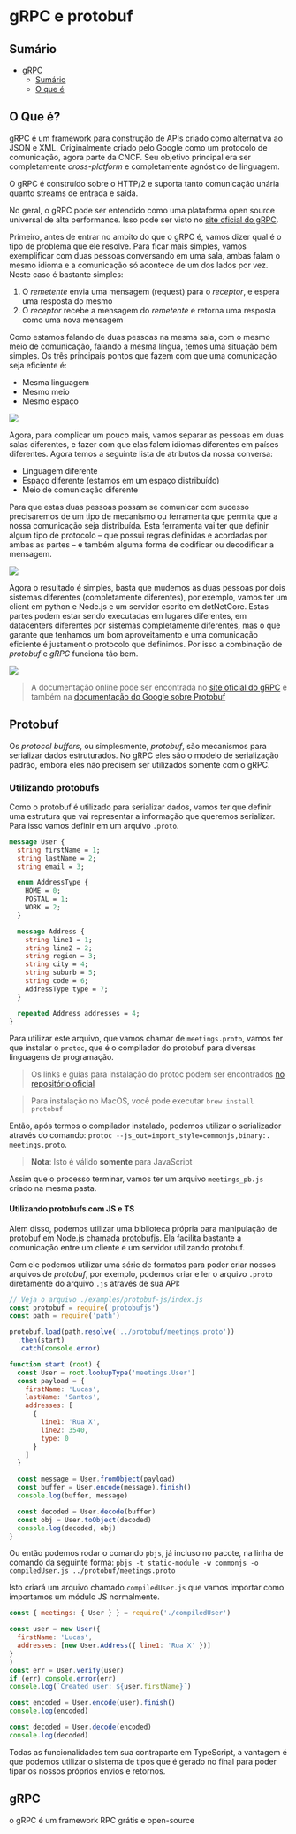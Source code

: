 # gRPC e protobuf

## Sumário

- [gRPC](#grpc)
  - [Sumário](#sumário)
  - [O que é](#o-que-é)

## O Que é?

gRPC é um framework para construção de APIs criado como alternativa ao JSON e XML. Originalmente criado pelo Google como um protocolo de comunicação, agora parte da CNCF. Seu objetivo principal era ser completamente *cross-platform* e completamente agnóstico de linguagem.

O gRPC é construído sobre o HTTP/2 e suporta tanto comunicação unária quanto streams de entrada e saída.

No geral, o gRPC pode ser entendido como uma plataforma open source universal de alta performance. Isso pode ser visto no [site oficial do gRPC](https://grpc.io).

Primeiro, antes de entrar no ambito do que o gRPC é, vamos dizer qual é o tipo de problema que ele resolve. Para ficar mais simples, vamos exemplificar com duas pessoas conversando em uma sala, ambas falam o mesmo idioma e a comunicação só acontece de um dos lados por vez. Neste caso é bastante simples:

1. O *remetente* envia uma mensagem (request) para o *receptor*, e espera uma resposta do mesmo
2. O *receptor* recebe a mensagem do *remetente* e retorna uma resposta como uma nova mensagem

Como estamos falando de duas pessoas na mesma sala, com o mesmo meio de comunicação, falando a mesma língua, temos uma situação bem simples. Os três principais pontos que fazem com que uma comunicação seja eficiente é:

- Mesma linguagem
- Mesmo meio
- Mesmo espaço

![](https://res.cloudinary.com/practicaldev/image/fetch/s--BgByOOYY--/c_limit%2Cf_auto%2Cfl_progressive%2Cq_auto%2Cw_880/https://user-images.githubusercontent.com/33935506/73964490-28a41800-4977-11ea-877b-26542bb2f27f.png)

Agora, para complicar um pouco mais, vamos separar as pessoas em duas salas diferentes, e fazer com que elas falem idiomas diferentes em países diferentes. Agora temos a seguinte lista de atributos da nossa conversa:

- Linguagem diferente
- Espaço diferente (estamos em um espaço distribuído)
- Meio de comunicação diferente

Para que estas duas pessoas possam se comunicar com sucesso precisaremos de um tipo de mecanismo ou ferramenta que permita que a nossa comunicação seja distribuída. Esta ferramenta vai ter que definir algum tipo de protocolo – que possui regras definidas e acordadas por ambas as partes – e também alguma forma de codificar ou decodificar a mensagem.

![](https://res.cloudinary.com/practicaldev/image/fetch/s--SifvqIU9--/c_limit%2Cf_auto%2Cfl_progressive%2Cq_auto%2Cw_880/https://user-images.githubusercontent.com/33935506/73964489-280b8180-4977-11ea-8691-bdfac793247d.png)

Agora o resultado é simples, basta que mudemos as duas pessoas por dois sistemas diferentes (completamente diferentes), por exemplo, vamos ter um client em python e Node.js e um servidor escrito em dotNetCore. Estas partes podem estar sendo executadas em lugares diferentes, em datacenters diferentes por sistemas completamente diferentes, mas o que garante que tenhamos um bom aproveitamento e uma comunicação eficiente é justament o protocolo que definimos. Por isso a combinação de *protobuf* e *gRPC* funciona tão bem.

![](https://res.cloudinary.com/practicaldev/image/fetch/s--BgNFiThI--/c_limit%2Cf_auto%2Cfl_progressive%2Cq_auto%2Cw_880/https://user-images.githubusercontent.com/33935506/74091899-f2ef6280-4b21-11ea-9b3f-17588e5c8ae0.png)

> A documentação online pode ser encontrada no [site oficial do gRPC](https://grpc.io) e também na [documentação do Google sobre Protobuf](https://developers.google.com/protocol-buffers/docs/overview)

## Protobuf

Os *protocol buffers*, ou simplesmente, *protobuf*, são mecanismos para serializar dados estruturados. No gRPC eles são o modelo de serialização padrão, embora eles não precisem ser utilizados somente com o gRPC.

### Utilizando protobufs

Como o protobuf é utilizado para serializar dados, vamos ter que definir uma estrutura que vai representar a informação que queremos serializar. Para isso vamos definir em um arquivo `.proto`.

```proto
message User {
  string firstName = 1;
  string lastName = 2;
  string email = 3;

  enum AddressType {
    HOME = 0;
    POSTAL = 1;
    WORK = 2;
  }

  message Address {
    string line1 = 1;
    string line2 = 2;
    string region = 3;
    string city = 4;
    string suburb = 5;
    string code = 6;
    AddressType type = 7;
  }

  repeated Address addresses = 4;
}
```

Para utilizar este arquivo, que vamos chamar de `meetings.proto`, vamos ter que instalar o `protoc`, que é o compilador do protobuf para diversas linguagens de programação.

> Os links e guias para instalação do protoc podem ser encontrados [no repositório oficial](https://github.com/protocolbuffers/protobuf)

> Para instalação no MacOS, você pode executar `brew install protobuf`

Então, após termos o compilador instalado, podemos utilizar o serializador através do comando: `protoc --js_out=import_style=commonjs,binary:. meetings.proto`.

> **Nota**: Isto é válido __somente__ para JavaScript

Assim que o processo terminar, vamos ter um arquivo `meetings_pb.js` criado na mesma pasta.

#### Utilizando protobufs com JS e TS

Além disso, podemos utilizar uma biblioteca própria para manipulação de protobuf em Node.js chamada [protobufjs](https://www.npmjs.com/package/protobufjs). Ela facilita bastante a comunicação entre um cliente e um servidor utilizando protobuf.

Com ele podemos utilizar uma série de formatos para poder criar nossos arquivos de _protobuf_, por exemplo, podemos criar e ler o arquivo `.proto` diretamente do arquivo `.js` através de sua API:

```js
// Veja o arquivo ./examples/protobuf-js/index.js
const protobuf = require('protobufjs')
const path = require('path')

protobuf.load(path.resolve('../protobuf/meetings.proto'))
  .then(start)
  .catch(console.error)

function start (root) {
  const User = root.lookupType('meetings.User')
  const payload = {
    firstName: 'Lucas',
    lastName: 'Santos',
    addresses: [
      {
        line1: 'Rua X',
        line2: 3540,
        type: 0
      }
    ]
  }

  const message = User.fromObject(payload)
  const buffer = User.encode(message).finish()
  console.log(buffer, message)

  const decoded = User.decode(buffer)
  const obj = User.toObject(decoded)
  console.log(decoded, obj)
}
```

Ou então podemos rodar o comando `pbjs`, já incluso no pacote, na linha de comando da seguinte forma: `pbjs -t static-module -w commonjs -o compiledUser.js ../protobuf/meetings.proto`

Isto criará um arquivo chamado `compiledUser.js` que vamos importar como importamos um módulo JS normalmente.

```js
const { meetings: { User } } = require('./compiledUser')

const user = new User({
  firstName: 'Lucas',
  addresses: [new User.Address({ line1: 'Rua X' })]
}
)
const err = User.verify(user)
if (err) console.error(err)
console.log(`Created user: ${user.firstName}`)

const encoded = User.encode(user).finish()
console.log(encoded)

const decoded = User.decode(encoded)
console.log(decoded)
```

Todas as funcionalidades tem sua contraparte em TypeScript, a vantagem é que podemos utilizar o sistema de tipos que é gerado no final para poder tipar os nossos próprios envios e retornos.

## gRPC

o gRPC é um framework RPC grátis e open-source
